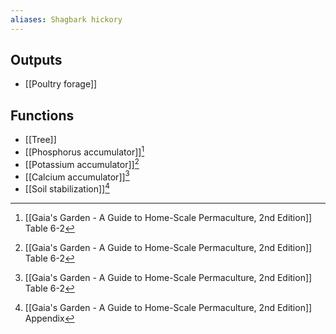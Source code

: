 ```yaml
---
aliases: Shagbark hickory
---
```

## Outputs
- [[Poultry forage]]

## Functions
- [[Tree]]
- [[Phosphorus accumulator]][^1]
- [[Potassium accumulator]][^1]
- [[Calcium accumulator]][^1]
- [[Soil stabilization]][^2]

[^1]: [[Gaia's Garden - A Guide to Home-Scale Permaculture, 2nd Edition]] Table 6-2
[^2]: [[Gaia's Garden - A Guide to Home-Scale Permaculture, 2nd Edition]] Appendix
